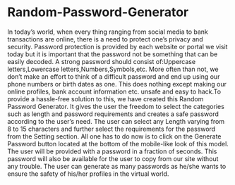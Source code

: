 # Random-Password-Generator
In today’s world, when every thing ranging from social media to bank transactions are online, there is a need to protect one’s privacy and security. Password protection
is provided by each website or portal we visit today but it is important that the password not be something that can be easily decoded.
A strong password should consist of:Uppercase letters,Lowercase letters,Numbers,Symbols,etc.
More often than not, we don’t make an effort to think of a difficult password and end up using our phone numbers or birth dates as one. This does nothing except making 
our online profiles, bank account information etc. unsafe and easy to hack.To provide a hassle-free solution to this, we have created this Random Password Generator. 
It gives the user the freedom to select the categories such as length and password requirements and creates a safe password according to the user’s need. The user can 
select any Length varying from 8 to 15 characters and further select the requirements for the password from the Setting section. All one has to do now is to click on the
Generate Password button located at the bottom of the mobile-like look of this model. The user will be provided with a password in a fraction of seconds. This password 
will also be available for the user to copy from our site without any trouble. The user can generate as many passwords as he/she wants to ensure the safety of his/her 
profiles in the virtual world.
